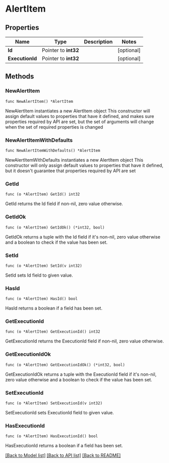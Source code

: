# AlertItem

## Properties

Name | Type | Description | Notes
------------ | ------------- | ------------- | -------------
**Id** | Pointer to **int32** |  | [optional] 
**ExecutionId** | Pointer to **int32** |  | [optional] 

## Methods

### NewAlertItem

`func NewAlertItem() *AlertItem`

NewAlertItem instantiates a new AlertItem object
This constructor will assign default values to properties that have it defined,
and makes sure properties required by API are set, but the set of arguments
will change when the set of required properties is changed

### NewAlertItemWithDefaults

`func NewAlertItemWithDefaults() *AlertItem`

NewAlertItemWithDefaults instantiates a new AlertItem object
This constructor will only assign default values to properties that have it defined,
but it doesn't guarantee that properties required by API are set

### GetId

`func (o *AlertItem) GetId() int32`

GetId returns the Id field if non-nil, zero value otherwise.

### GetIdOk

`func (o *AlertItem) GetIdOk() (*int32, bool)`

GetIdOk returns a tuple with the Id field if it's non-nil, zero value otherwise
and a boolean to check if the value has been set.

### SetId

`func (o *AlertItem) SetId(v int32)`

SetId sets Id field to given value.

### HasId

`func (o *AlertItem) HasId() bool`

HasId returns a boolean if a field has been set.

### GetExecutionId

`func (o *AlertItem) GetExecutionId() int32`

GetExecutionId returns the ExecutionId field if non-nil, zero value otherwise.

### GetExecutionIdOk

`func (o *AlertItem) GetExecutionIdOk() (*int32, bool)`

GetExecutionIdOk returns a tuple with the ExecutionId field if it's non-nil, zero value otherwise
and a boolean to check if the value has been set.

### SetExecutionId

`func (o *AlertItem) SetExecutionId(v int32)`

SetExecutionId sets ExecutionId field to given value.

### HasExecutionId

`func (o *AlertItem) HasExecutionId() bool`

HasExecutionId returns a boolean if a field has been set.


[[Back to Model list]](../README.md#documentation-for-models) [[Back to API list]](../README.md#documentation-for-api-endpoints) [[Back to README]](../README.md)


